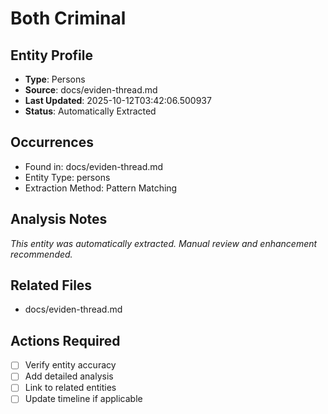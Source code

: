 # Both Criminal

## Entity Profile
- **Type**: Persons
- **Source**: docs/eviden-thread.md
- **Last Updated**: 2025-10-12T03:42:06.500937
- **Status**: Automatically Extracted

## Occurrences
- Found in: docs/eviden-thread.md
- Entity Type: persons
- Extraction Method: Pattern Matching

## Analysis Notes
*This entity was automatically extracted. Manual review and enhancement recommended.*

## Related Files
- docs/eviden-thread.md

## Actions Required
- [ ] Verify entity accuracy
- [ ] Add detailed analysis
- [ ] Link to related entities
- [ ] Update timeline if applicable
